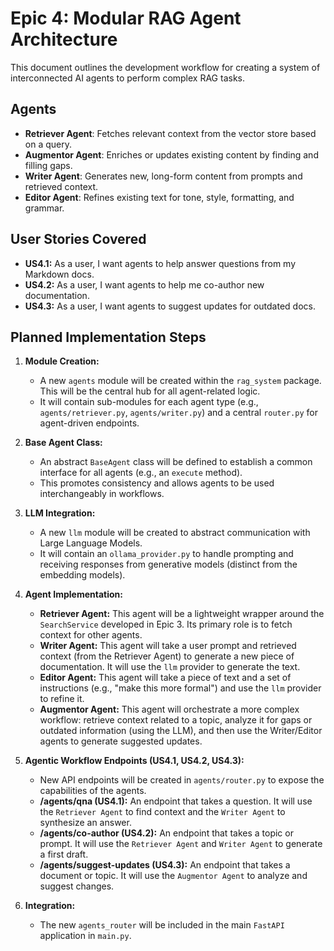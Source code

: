 # Epic 4: Modular RAG Agent Architecture

This document outlines the development workflow for creating a system of interconnected AI agents to perform complex RAG tasks.

## Agents

-   **Retriever Agent**: Fetches relevant context from the vector store based on a query.
-   **Augmentor Agent**: Enriches or updates existing content by finding and filling gaps.
-   **Writer Agent**: Generates new, long-form content from prompts and retrieved context.
-   **Editor Agent**: Refines existing text for tone, style, formatting, and grammar.

## User Stories Covered

-   **US4.1:** As a user, I want agents to help answer questions from my Markdown docs.
-   **US4.2:** As a user, I want agents to help me co-author new documentation.
-   **US4.3:** As a user, I want agents to suggest updates for outdated docs.

## Planned Implementation Steps

1.  **Module Creation:**
    -   A new `agents` module will be created within the `rag_system` package. This will be the central hub for all agent-related logic.
    -   It will contain sub-modules for each agent type (e.g., `agents/retriever.py`, `agents/writer.py`) and a central `router.py` for agent-driven endpoints.

2.  **Base Agent Class:**
    -   An abstract `BaseAgent` class will be defined to establish a common interface for all agents (e.g., an `execute` method).
    -   This promotes consistency and allows agents to be used interchangeably in workflows.

3.  **LLM Integration:**
    -   A new `llm` module will be created to abstract communication with Large Language Models.
    -   It will contain an `ollama_provider.py` to handle prompting and receiving responses from generative models (distinct from the embedding models).

4.  **Agent Implementation:**
    -   **Retriever Agent:** This agent will be a lightweight wrapper around the `SearchService` developed in Epic 3. Its primary role is to fetch context for other agents.
    -   **Writer Agent:** This agent will take a user prompt and retrieved context (from the Retriever Agent) to generate a new piece of documentation. It will use the `llm` provider to generate the text.
    -   **Editor Agent:** This agent will take a piece of text and a set of instructions (e.g., "make this more formal") and use the `llm` provider to refine it.
    -   **Augmentor Agent:** This agent will orchestrate a more complex workflow: retrieve context related to a topic, analyze it for gaps or outdated information (using the LLM), and then use the Writer/Editor agents to generate suggested updates.

5.  **Agentic Workflow Endpoints (US4.1, US4.2, US4.3):**
    -   New API endpoints will be created in `agents/router.py` to expose the capabilities of the agents.
    -   **/agents/qna (US4.1):** An endpoint that takes a question. It will use the `Retriever Agent` to find context and the `Writer Agent` to synthesize an answer.
    -   **/agents/co-author (US4.2):** An endpoint that takes a topic or prompt. It will use the `Retriever Agent` and `Writer Agent` to generate a first draft.
    -   **/agents/suggest-updates (US4.3):** An endpoint that takes a document or topic. It will use the `Augmentor Agent` to analyze and suggest changes.

6.  **Integration:**
    -   The new `agents_router` will be included in the main `FastAPI` application in `main.py`.
